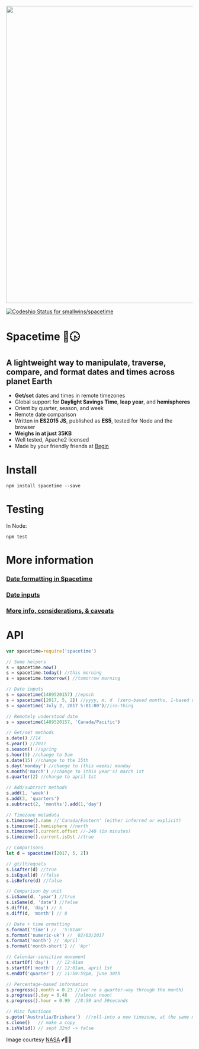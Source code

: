 <p align="center">
  <img width="800px" src=https://cloud.githubusercontent.com/assets/200964/25362769/e553c17a-290a-11e7-938d-ef2f12ec4c4c.jpg>
</p>

[ ![Codeship Status for smallwins/spacetime](https://app.codeship.com/projects/6e9dace0-f88b-0134-515a-7e4075ae1ca2/status?branch=master)](https://app.codeship.com/projects/211003)

# Spacetime 🌌🕟
## A lightweight way to manipulate, traverse, compare, and format dates and times across planet Earth
- **Get/set** dates and times in remote timezones
- Global support for **Daylight Savings Time**, **leap year**, and **hemispheres**
- Orient by quarter, season, and week
- Remote date comparison
- Written in **ES2015 JS**, published as **ES5**, tested for Node and the browser
- **Weighs in at just 35KB**
- Well tested, Apache2 licensed
- Made by your friendly friends at [Begin](https://begin.com)


# Install
`npm install spacetime --save`



# Testing
In Node:

`npm test`


# More information
### [Date formatting in Spacetime](https://github.com/smallwins/spacetime/wiki/Formatting)
### [Date inputs](https://github.com/smallwins/spacetime/wiki/Input)
### [More info, considerations, & caveats](https://github.com/smallwins/spacetime/wiki)


# API
```javascript
var spacetime=require('spacetime')

// Some helpers
s = spacetime.now()
s = spacetime.today() //this morning
s = spacetime.tomorrow() //tomorrow morning

// Date inputs
s = spacetime(1489520157) //epoch
s = spacetime([2017, 5, 2]) //yyyy, m, d  (zero-based months, 1-based days)
s = spacetime('July 2, 2017 5:01:00')//iso-thing

// Remotely understood date
s = spacetime(1489520157, 'Canada/Pacific')

// Get/set methods
s.date() //14
s.year() //2017
s.season() //spring
s.hour(5) //change to 5am
s.date(15) //change to the 15th
s.day('monday') //change to (this weeks) monday
s.month('march') //change to (this year's) march 1st
s.quarter(2) //change to april 1st

// Add/subtract methods
s.add(1, 'week')
s.add(3, 'quarters')
s.subtract(2, 'months').add(1,'day')

// Timezone metadata
s.timezone().name //'Canada/Eastern' (either inferred or explicit)
s.timezone().hemisphere //north
s.timezone().current.offset //-240 (in minutes)
s.timezone().current.isDst //true

// Comparisons
let d = spacetime([2017, 5, 2])

// gt/lt/equals
s.isAfter(d) //true
s.isEqual(d) //false
s.isBefore(d) //false

// Comparison by unit
s.isSame(d, 'year') //true
s.isSame(d, 'date') //false
s.diff(d, 'day') // 5
s.diff(d, 'month') // 0

// Date + time ormatting
s.format('time') //  '5:01am'
s.format('numeric-uk') //  02/03/2017
s.format('month') // 'April'
s.format('month-short') // 'Apr'

// Calendar-sensitive movement
s.startOf('day')   // 12:01am
s.startOf('month') // 12:01am, april 1st
s.endOf('quarter') // 11:59:59pm, june 30th

// Percentage-based information
s.progress().month = 0.23 //(we're a quarter-way through the month)
s.progress().day = 0.48   //almost noon!
s.progress().hour = 0.99  //8:59 and 59seconds

// Misc functions
s.goto('Australia/Brisbane')  //roll-into a new timezone, at the same moment
s.clone()   // make a copy
s.isValid() // sept 32nd -> false
```

Image courtesy [NASA](https://www.nasa.gov) 💕🚀🌌